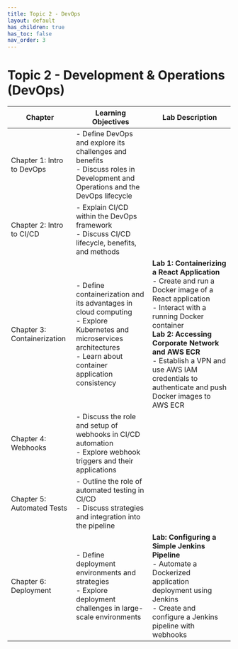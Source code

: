 ```yaml
---
title: Topic 2 - DevOps
layout: default
has_children: true
has_toc: false
nav_order: 3
---
```


# Topic 2 - Development & Operations (DevOps)

| Chapter | Learning Objectives | Lab Description |
|---------|---------------------|-----------------|
| Chapter 1: Intro to DevOps | - Define DevOps and explore its challenges and benefits<br>- Discuss roles in Development and Operations and the DevOps lifecycle |  |
| Chapter 2: Intro to CI/CD | - Explain CI/CD within the DevOps framework<br>- Discuss CI/CD lifecycle, benefits, and methods |  |
| Chapter 3: Containerization | - Define containerization and its advantages in cloud computing<br>- Explore Kubernetes and microservices architectures<br>- Learn about container application consistency | **Lab 1: Containerizing a React Application**<br>- Create and run a Docker image of a React application<br>- Interact with a running Docker container<br>**Lab 2: Accessing Corporate Network and AWS ECR**<br>- Establish a VPN and use AWS IAM credentials to authenticate and push Docker images to AWS ECR |
| Chapter 4: Webhooks | - Discuss the role and setup of webhooks in CI/CD automation<br>- Explore webhook triggers and their applications |  |
| Chapter 5: Automated Tests | - Outline the role of automated testing in CI/CD<br>- Discuss strategies and integration into the pipeline |  |
| Chapter 6: Deployment | - Define deployment environments and strategies<br>- Explore deployment challenges in large-scale environments | **Lab: Configuring a Simple Jenkins Pipeline**<br>- Automate a Dockerized application deployment using Jenkins<br>- Create and configure a Jenkins pipeline with webhooks |

